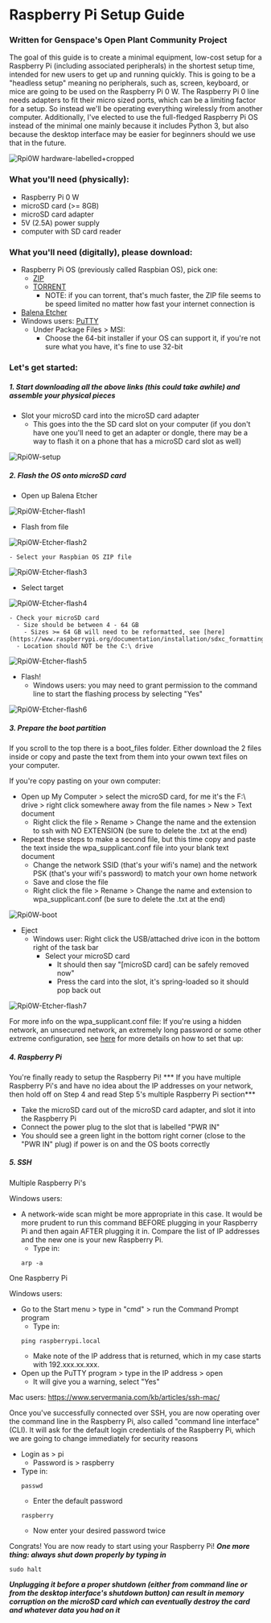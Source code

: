 # Raspberry Pi Setup Guide
### Written for Genspace's Open Plant Community Project

  The goal of this guide is to create a minimal equipment, low-cost setup for a Raspberry Pi (including associated peripherals) in the shortest setup time, intended for new users to get up and running quickly. This is going to be a "headless setup" meaning no peripherals, such as, screen, keyboard, or mice are going to be used on the Raspberry Pi 0 W. The Raspberry Pi 0 line needs adapters to fit their micro sized ports, which can be a limiting factor for a setup. So instead we'll be operating everything wirelessly from another computer. Additionally, I've elected to use the full-fledged Raspberry Pi OS instead of the minimal one mainly because it includes Python 3, but also because the desktop interface may be easier for beginners should we use that in the future.

![Rpi0W hardware-labelled+cropped](https://user-images.githubusercontent.com/12764347/90338534-40102d80-dfb8-11ea-94ee-dae62fd3cc1c.jpg)

### What you'll need (physically):
- Raspberry Pi 0 W
- microSD card (>= 8GB)
- microSD card adapter
- 5V (2.5A) power supply
- computer with SD card reader

### What you'll need (digitally), please download:
- Raspberry Pi OS (previously called Raspbian OS), pick one:
  - [ZIP](https://downloads.raspberrypi.org/raspios_full_armhf_latest)
  - [TORRENT](https://downloads.raspberrypi.org/raspios_full_armhf_latest.torrent)
    - NOTE: if you can torrent, that's much faster, the ZIP file seems to be speed limited no matter how fast your internet connection is
- [Balena Etcher](https://www.balena.io/etcher/)
- Windows users: [PuTTY](https://www.chiark.greenend.org.uk/~sgtatham/putty/latest.html)
  - Under Package Files > MSI: 
      - Choose the 64-bit installer if your OS can support it, if you're not sure what you have, it's fine to use 32-bit

### Let's get started:

##### 1. Start downloading all the above links (this could take awhile) and assemble your physical pieces

- Slot your microSD card into the microSD card adapter
  - This goes into the the SD card slot on your computer (if you don't have one you'll need to get an adapter or dongle, there may be a way to flash it on a phone that has a microSD card slot as well)

![Rpi0W-setup](https://user-images.githubusercontent.com/12764347/90348240-247e4480-e003-11ea-87dd-33b412b37371.jpg)

##### 2. Flash the OS onto microSD card

- Open up Balena Etcher

![Rpi0W-Etcher-flash1](https://user-images.githubusercontent.com/12764347/90342412-34cbfa80-dfd6-11ea-8290-05c918884d1b.png)

  - Flash from file
    
![Rpi0W-Etcher-flash2](https://user-images.githubusercontent.com/12764347/90350323-c9505000-e00a-11ea-926f-03f6926c7f62.png)

    - Select your Raspbian OS ZIP file 

![Rpi0W-Etcher-flash3](https://user-images.githubusercontent.com/12764347/90342502-ccc9e400-dfd6-11ea-93c4-7620bf797437.png)

  - Select target

![Rpi0W-Etcher-flash4](https://user-images.githubusercontent.com/12764347/90342511-d6ebe280-dfd6-11ea-940b-17b5919b863f.png)

    - Check your microSD card
      - Size should be between 4 - 64 GB
        - Sizes >= 64 GB will need to be reformatted, see [here] (https://www.raspberrypi.org/documentation/installation/sdxc_formatting.md)
      - Location should NOT be the C:\ drive

![Rpi0W-Etcher-flash5](https://user-images.githubusercontent.com/12764347/90342522-ee2ad000-dfd6-11ea-876f-16ddd4eccb05.png)

  - Flash!
    - Windows users: you may need to grant permission to the command line to start the flashing process by selecting "Yes"
 
![Rpi0W-Etcher-flash6](https://user-images.githubusercontent.com/12764347/90350328-cce3d700-e00a-11ea-925e-4e1cb7e2cde9.png)


##### 3. Prepare the boot partition

If you scroll to the top there is a boot_files folder. Either download the 2 files inside or copy and paste the text from them into your owwn text files on your computer.

If you're copy pasting on your own computer:
- Open up My Computer > select the microSD card, for me it's the F:\ drive > right click somewhere away from the file names > New > Text document 
  - Right click the file > Rename > Change the name and the extension to ssh with NO EXTENSION (be sure to delete the .txt at the end)
- Repeat these steps to make a second file, but this time copy and paste the text inside the wpa_supplicant.conf file into your blank text document
  - Change the network SSID (that's your wifi's name) and the network PSK (that's your wifi's password) to match your own home network
  - Save and close the file
  - Right click the file > Rename > Change the name and extension to wpa_supplicant.conf (be sure to delete the .txt at the end)
  
![Rpi0W-boot](https://user-images.githubusercontent.com/12764347/90416406-68fbf580-e080-11ea-82bf-b96cfc22b95f.png)

- Eject
  - Windows user: Right click the USB/attached drive icon in the bottom right of the task bar
    - Select your microSD card
      - It should then say "[microSD card] can be safely removed now"
      - Press the card into the slot, it's spring-loaded so it should pop back out

![Rpi0W-Etcher-flash7](https://user-images.githubusercontent.com/12764347/90342538-026ecd00-dfd7-11ea-909c-33b757df5854.png)

For more info on the wpa_supplicant.conf file:
  If you're using a hidden network, an unsecured network, an extremely long  password or some other extreme configuration, see [here](https://www.raspberrypi.org/documentation/configuration/wireless/wireless-cli.md) for more details on how to set that up:

##### 4. Raspberry Pi

You're finally ready to setup the Raspberry Pi!
*** If you have multiple Raspberry Pi's and have no idea about the IP addresses on your network, then hold off on Step 4 and read Step 5's multiple Raspberry Pi section***
- Take the microSD card out of the microSD card adapter, and slot it into the Raspberry Pi
- Connect the power plug to the slot that is labelled "PWR IN"
- You should see a green light in the bottom right corner (close to the "PWR IN" plug) if power is on and the OS boots correctly

##### 5. SSH

Multiple Raspberry Pi's

Windows users:
- A network-wide scan might be more appropriate in this case. It would be more prudent to run this command BEFORE plugging in your Raspberry Pi and then again AFTER plugging it in. Compare the list of IP addresses and the new one is your new Raspberry Pi.
  - Type in:
  ```
  arp -a
  ```

One Raspberry Pi

Windows users:
- Go to the Start menu > type in "cmd" > run the Command Prompt program
  - Type in:
  ```
  ping raspberrypi.local 
  ```
  - Make note of the IP address that is returned, which in my case starts with 192.xxx.xx.xxx. 
- Open up the PuTTY program > type in the IP address > open
  - It will give you a warning, select "Yes"

Mac users:
https://www.servermania.com/kb/articles/ssh-mac/

Once you've successfully connected over SSH, you are now operating over the command line in the Raspberry Pi, also called "command line interface" (CLI). It will ask for the default login credentials of the Raspberry Pi, which we are going to change immediately for security reasons
- Login as > pi
  - Password is > raspberry
- Type in:
  ```
  passwd
  ```
  - Enter the default password
  ```
  raspberry
  ```
  - Now enter your desired password twice
  
Congrats! You are now ready to start using your Raspberry Pi! 
***One more thing: always shut down properly by typing in***
```
sudo halt
```
***Unplugging it before a proper shutdown (either from command line or from the desktop interface's shutdown button) can result in memory corruption on the microSD card which can eventually destroy the card and whatever data you had on it***
